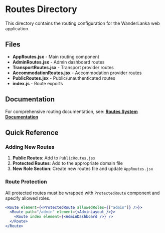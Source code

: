 # Routes Directory

This directory contains the routing configuration for the WanderLanka web application.

## Files

- **AppRoutes.jsx** - Main routing component
- **AdminRoutes.jsx** - Admin dashboard routes
- **TransportRoutes.jsx** - Transport provider routes
- **AccommodationRoutes.jsx** - Accommodation provider routes
- **PublicRoutes.jsx** - Public/unauthenticated routes
- **index.js** - Route exports

## Documentation

For comprehensive routing documentation, see:
**[Routes System Documentation](../docs/ROUTES_SYSTEM.md)**

## Quick Reference

### Adding New Routes

1. **Public Routes**: Add to `PublicRoutes.jsx`
2. **Protected Routes**: Add to the appropriate domain file
3. **New Role Section**: Create new routes file and update `AppRoutes.jsx`

### Route Protection

All protected routes must be wrapped with `ProtectedRoute` component and specify allowed roles.

```jsx
<Route element={<ProtectedRoute allowedRoles={["admin"]} />}>
  <Route path="/admin" element={<AdminLayout />}>
    <Route index element={<AdminDashboard />} />
  </Route>
</Route>
```